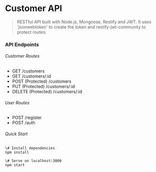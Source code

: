 # Customer API

> RESTful API built with Node.js, Mongoose, Restify and JWT. It uses 'jsonwebtoken' to create the token and restify-jwt-community to protect routes.

### API Endpoints

###### Customer Routes

- GET /customers
- GET /customers/:id
- POST (Protected) /customers
- PUT (Protected) /customers/:id
- DELETE (Protected) /customers/:id

###### User Routes

- POST /register
- POST /auth

###### Quick Start

```
\# Install dependencies
npm install

\# Serve on localhost:3000
npm start
```
